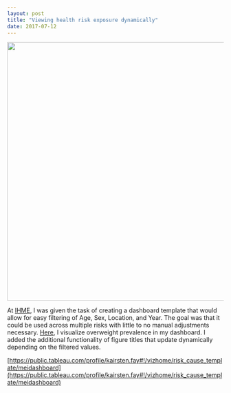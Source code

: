 ```yaml
---
layout: post
title: "Viewing health risk exposure dynamically"
date: 2017-07-12
---
```

<center><img src="https://github.com/kairstenfay/kairstenfay.github.io/blob/master/images/overweight.png" width="600 px" />
</center>
 
At [IHME](http://healthdata.org), I was given the task of creating a dashboard template that would allow for easy filtering of Age, Sex, Location, and Year. The goal was that it could be used across multiple risks with little to no manual adjustments necessary. [Here](https://public.tableau.com/profile/kairsten.fay#!/vizhome/risk_cause_template/meidashboard), I visualize overweight prevalence in my dashboard. I added the additional functionality of figure titles that update dynamically depending on the filtered values.  

[https://public.tableau.com/profile/kairsten.fay#!/vizhome/risk_cause_template/meidashboard](https://public.tableau.com/profile/kairsten.fay#!/vizhome/risk_cause_template/meidashboard) 

